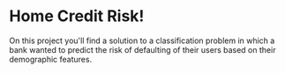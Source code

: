 # Home Credit Risk!

On this project you'll find a solution to a classification problem in which a bank wanted to predict the risk of defaulting of their users based on their demographic features.

